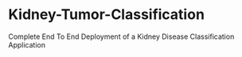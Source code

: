 # Kidney-Tumor-Classification
Complete End To End Deployment of a Kidney Disease Classification Application
